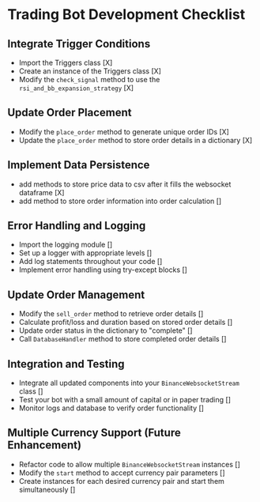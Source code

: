 # Trading Bot Development Checklist

## Integrate Trigger Conditions

- Import the Triggers class [X]
- Create an instance of the Triggers class [X]
- Modify the `check_signal` method to use the `rsi_and_bb_expansion_strategy` [X]

## Update Order Placement

- Modify the `place_order` method to generate unique order IDs [X]
- Update the `place_order` method to store order details in a dictionary [X]

## Implement Data Persistence

- add methods to store price data to csv after it fills the websocket dataframe [X]
- add method to store order information into order calculation []

## Error Handling and Logging

- Import the logging module []
- Set up a logger with appropriate levels []
- Add log statements throughout your code []
- Implement error handling using try-except blocks []

## Update Order Management

- Modify the `sell_order` method to retrieve order details []
- Calculate profit/loss and duration based on stored order details []
- Update order status in the dictionary to "complete" []
- Call `DatabaseHandler` method to store completed order details []

## Integration and Testing

- Integrate all updated components into your `BinanceWebsocketStream` class []
- Test your bot with a small amount of capital or in paper trading []
- Monitor logs and database to verify order functionality []

## Multiple Currency Support (Future Enhancement)

- Refactor code to allow multiple `BinanceWebsocketStream` instances []
- Modify the `start` method to accept currency pair parameters []
- Create instances for each desired currency pair and start them simultaneously []
